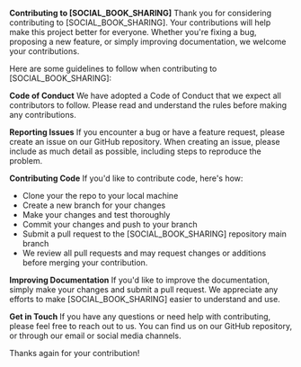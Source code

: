 **Contributing to [SOCIAL_BOOK_SHARING]**
Thank you for considering contributing to [SOCIAL_BOOK_SHARING]. Your contributions will help make this project better for everyone. Whether you're fixing a bug, proposing a new feature, or simply improving documentation, we welcome your contributions.

Here are some guidelines to follow when contributing to [SOCIAL_BOOK_SHARING]:

**Code of Conduct**
We have adopted a Code of Conduct that we expect all contributors to follow. Please read and understand the rules before making any contributions.

**Reporting Issues**
If you encounter a bug or have a feature request, please create an issue on our GitHub repository. When creating an issue, please include as much detail as possible, including steps to reproduce the problem.

**Contributing Code**
If you'd like to contribute code, here's how:

* Clone your the repo to your local machine
* Create a new branch for your changes
* Make your changes and test thoroughly
* Commit your changes and push to your branch
* Submit a pull request to the [SOCIAL_BOOK_SHARING] repository main branch
* We review all pull requests and may request changes or additions before merging your contribution.

**Improving Documentation**
If you'd like to improve the documentation, simply make your changes and submit a pull request. We appreciate any efforts to make [SOCIAL_BOOK_SHARING] easier to understand and use.

**Get in Touch**
If you have any questions or need help with contributing, please feel free to reach out to us. You can find us on our GitHub repository, or through our email or social media channels.

Thanks again for your contribution!